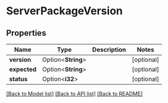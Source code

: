 # ServerPackageVersion

## Properties

Name | Type | Description | Notes
------------ | ------------- | ------------- | -------------
**version** | Option<**String**> |  | [optional]
**expected** | Option<**String**> |  | [optional]
**status** | Option<**i32**> |  | [optional]

[[Back to Model list]](../README.md#documentation-for-models) [[Back to API list]](../README.md#documentation-for-api-endpoints) [[Back to README]](../README.md)


